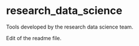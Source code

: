 # research_data_science
Tools developed by the research data science team.

Edit of the readme file.
